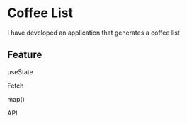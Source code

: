 # Coffee List

I have developed an application that generates a coffee list

## Feature

useState

Fetch

map()

API
